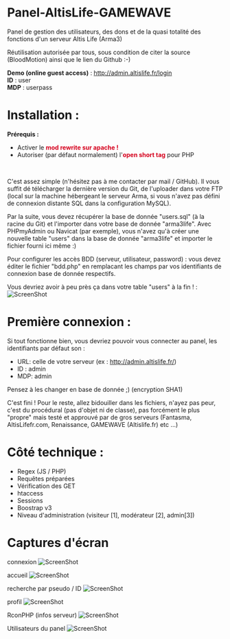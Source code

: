 Panel-AltisLife-GAMEWAVE
========================

Panel de gestion des utilisateurs, des dons et de la quasi totalité des fonctions d'un serveur Altis Life (Arma3)

Réutilisation autorisée par tous, sous condition de citer la source (BloodMotion) ainsi que le lien du Github :-)

<b>Demo (online guest access)</b> : http://admin.altislife.fr/login
<br>
<b>ID</b> : user
<br>
<b>MDP</b> : userpass
<br>

Installation :
========================

<b>Prérequis :</b>
<ul>
 <li>Activer le <span style="color:#D5001D;font-weight:bold;">mod rewrite</b> sur apache !</li>
 <li>Autoriser (par défaut normalement) l'<span style="color:#D5001D;font-weight:bold;">open short tag</span> pour PHP</li>
</ul>
<br>

C'est assez simple (n'hésitez pas à me contacter par mail / GitHub). Il vous suffit dé télécharger la dernière version du Git, de l'uploader dans votre FTP (local sur la machine hébergeant le serveur Arma, si vous n'avez pas défini de connexion distante SQL dans la configuration MySQL).

Par la suite, vous devez récupérer la base de donnée "users.sql" (à la racine du Git) et l'importer dans votre base de donnée "arma3life". Avec PHPmyAdmin ou Navicat (par exemple), vous n'avez qu'à créer une nouvelle table "users" dans la base de donnée "arma3life" et importer le fichier fourni ici même :)

Pour configurer les accès BDD (serveur, utilisateur, password) : vous devez éditer le fichier "bdd.php" en remplacant les champs par vos identifiants de connexion base de donnée respectifs.

Vous devriez avoir à peu près ça dans votre table "users" à la fin ! :
![ScreenShot](http://my-url.fr/screen/060914143458.png)

Première connexion :
========================
Si tout fonctionne bien, vous devriez pouvoir vous connecter au panel, les identifiants par défaut son :
  - URL: celle de votre serveur (ex : http://admin.altislife.fr/)
  - ID : admin
  - MDP: admin

Pensez à les changer en base de donnée ;) (encryption SHA1)

C'est fini ! Pour le reste, allez bidouiller dans les fichiers, n'ayez pas peur, c'est du procédural (pas d'objet ni de classe), pas forcément le plus "propre" mais testé et approuvé par de gros serveurs (Fantasma, AltisLifefr.com, Renaissance, GAMEWAVE (Altislife.fr) etc ...)

Côté technique :
========================
  - Regex (JS / PHP)
  - Requêtes préparées
  - Vérification des GET
  - htaccess
  - Sessions
  - Boostrap v3
  - Niveau d'administration (visiteur [1], modérateur [2], admin[3])

Captures d'écran
========================

connexion
![ScreenShot](http://my-url.fr/screen/300614183612.png)

accueil
![ScreenShot](http://my-url.fr/screen/300614183705.png)

recherche par pseudo / ID
![ScreenShot](http://my-url.fr/screen/300614184152.png)

profil
![ScreenShot](http://my-url.fr/screen/300614183903.png)

RconPHP (infos serveur)
![ScreenShot](http://my-url.fr/screen/250714174830.png)

Utilisateurs du panel
![ScreenShot](http://my-url.fr/screen/090714233308.png)
